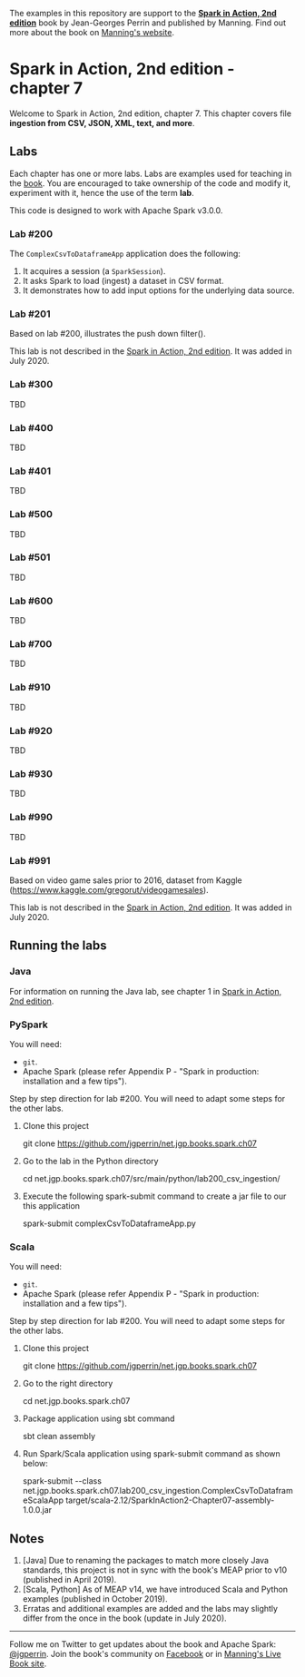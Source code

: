 The examples in this repository are support to the **[Spark in Action, 2nd edition](http://jgp.net/sia)** book by Jean-Georges Perrin and published by Manning. Find out more about the book on [Manning's website](http://jgp.ai/sia).

# Spark in Action, 2nd edition - chapter 7

Welcome to Spark in Action, 2nd edition, chapter 7. This chapter covers file **ingestion from CSV, JSON, XML, text, and more**.

## Labs

Each chapter has one or more labs. Labs are examples used for teaching in the [book](https://www.manning.com/books/spark-in-action-second-edition?a_aid=jgp). You are encouraged to take ownership of the code and modify it, experiment with it, hence the use of the term **lab**.

This code is designed to work with Apache Spark v3.0.0.

### Lab \#200

The `ComplexCsvToDataframeApp` application does the following:

1.	It acquires a session (a `SparkSession`).
2.	It asks Spark to load (ingest) a dataset in CSV format.
3.	It demonstrates how to add input options for the underlying data source.

### Lab \#201

Based on lab \#200, illustrates the push down filter().

This lab is not described in the [Spark in Action, 2nd edition](http://jgp.ai/sia). It was added in July 2020.

### Lab \#300

TBD

### Lab \#400

TBD

### Lab \#401

TBD

### Lab \#500

TBD

### Lab \#501

TBD

### Lab \#600

TBD

### Lab \#700

TBD

### Lab \#910

TBD

### Lab \#920

TBD

### Lab \#930

TBD

### Lab \#990

TBD

### Lab \#991

Based on video game sales prior to 2016, dataset from Kaggle (https://www.kaggle.com/gregorut/videogamesales).

This lab is not described in the [Spark in Action, 2nd edition](http://jgp.ai/sia). It was added in July 2020.

## Running the labs

### Java

For information on running the Java lab, see chapter 1 in [Spark in Action, 2nd edition](http://jgp.ai/sia).

### PySpark

You will need:
 * `git`.
 * Apache Spark (please refer Appendix P - "Spark in production: installation and a few tips").

Step by step direction for lab \#200. You will need to adapt some steps for the other labs.

1. Clone this project

    git clone https://github.com/jgperrin/net.jgp.books.spark.ch07

2. Go to the lab in the Python directory

    cd net.jgp.books.spark.ch07/src/main/python/lab200_csv_ingestion/

3. Execute the following spark-submit command to create a jar file to our this application

    spark-submit complexCsvToDataframeApp.py

### Scala

You will need:
 * `git`.
 * Apache Spark (please refer Appendix P - "Spark in production: installation and a few tips"). 

Step by step direction for lab \#200. You will need to adapt some steps for the other labs.

1. Clone this project

    git clone https://github.com/jgperrin/net.jgp.books.spark.ch07

2. Go to the right directory

    cd net.jgp.books.spark.ch07

3. Package application using sbt command

    sbt clean assembly

4. Run Spark/Scala application using spark-submit command as shown below:

    spark-submit --class net.jgp.books.spark.ch07.lab200_csv_ingestion.ComplexCsvToDataframeScalaApp target/scala-2.12/SparkInAction2-Chapter07-assembly-1.0.0.jar

## Notes

 1. [Java] Due to renaming the packages to match more closely Java standards, this project is not in sync with the book's MEAP prior to v10 (published in April 2019).
 1. [Scala, Python] As of MEAP v14, we have introduced Scala and Python examples (published in October 2019).
 1. Erratas and additional examples are added and the labs may slightly differ from the once in the book (update in July 2020).
 
---

Follow me on Twitter to get updates about the book and Apache Spark: [@jgperrin](https://twitter.com/jgperrin). Join the book's community on [Facebook](https://www.facebook.com/SparkInAction/) or in [Manning's Live Book site](https://livebook.manning.com/book/spark-in-action-second-edition/about-this-book/?a_aid=jgp).
